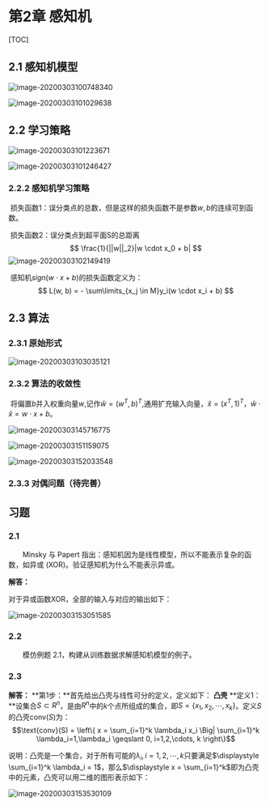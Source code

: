 # 第2章 感知机

[TOC]

## 2.1 感知机模型

![image-20200303100748340](img\image-20200303100748340.png)

![image-20200303101029638](img\image-20200303101029638.png)

## 2.2 学习策略

![image-20200303101223671](img\image-20200303101223671.png)

![image-20200303101246427](img\image-20200303101246427.png)

### 2.2.2 感知机学习策略

​		损失函数1：误分类点的总数，但是这样的损失函数不是参数$w,b$的连续可到函数。

​		损失函数2：误分类点到超平面S的总距离
$$
\frac{1}{||w||_2}|w \cdot x_0 + b|
$$
![image-20200303102149419](img\image-20200303102149419.png)

​			感知机$sign(w \cdot x + b)$的损失函数定义为：
$$
L(w, b) = - \sum\limits_{x_j \in M}y_i(w \cdot x_i + b)
$$

## 2.3 算法

### 2.3.1 原始形式

![image-20200303103035121](img\image-20200303103035121.png)

### 2.3.2 算法的收敛性

​		将偏置$b$并入权重向量$w$,记作$\hat w = (w^T, b)^T$,通用扩充输入向量，$\hat x = (x^T, 1)^T$，$\hat w \cdot \hat x = w \cdot x + b$。

![image-20200303145716775](img\image-20200303145716775.png)

![image-20200303151159075](img\image-20200303151159075.png)

![image-20200303152033548](img\image-20200303152033548.png)

### 2.3.3 对偶问题（待完善）

## 习题

### 2.1

&emsp;&emsp;Minsky 与 Papert 指出：感知机因为是线性模型，所以不能表示复杂的函数，如异或 (XOR)。验证感知机为什么不能表示异或。

**解答：** 

对于异或函数XOR，全部的输入与对应的输出如下： 

![image-20200303153051585](img\image-20200303153051585.png)

### 2.2

&emsp;&emsp;模仿例题 2.1，构建从训练数据求解感知机模型的例子。

### 2.3

**解答：** 
**第1步：**首先给出凸壳与线性可分的定义，定义如下： 
**凸壳** 
**定义1：**设集合$S \subset R^n$，是由$R^n$中的$k$个点所组成的集合，即$S=\{x_1,x_2,\cdots, x_k\}$。定义$S$的凸壳$\text{conv}(S)$为：$$\text{conv}(S) = \left\{ x = \sum_{i=1}^k \lambda_i x_i \Big| \sum_{i=1}^k \lambda_i=1,\lambda_i \geqslant 0, i=1,2,\cdots, k \right\}$$

说明：凸壳是一个集合，对于所有可能的$\lambda_i,i=1,2,\cdots,k$只要满足$\displaystyle \sum_{i=1}^k \lambda_i = 1$，那么$\displaystyle x = \sum_{i=1}^k$即为凸壳中的元素，凸壳可以用二维的图形表示如下：

![image-20200303153530109](img\image-20200303153530109.png)